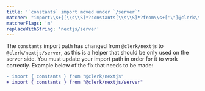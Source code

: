 ```yaml
---
title: '`constants` import moved under `/server`'
matcher: "import\\s+{[\\s\\S]*?constants[\\s\\S]*?from\\s+['\"]@clerk\\/(nextjs)[\\s\\S]*?['\"]"
matcherFlags: 'm'
replaceWithString: 'nextjs/server'
---
```


The `constants` import path has changed from `@clerk/nextjs` to `@clerk/nextjs/server`, as this is a helper that should be only used on the server side. You must update your import path in order for it to work correctly. Example below of the fix that needs to be made:

```diff
- import { constants } from "@clerk/nextjs"
+ import { constants } from "@clerk/nextjs/server"
```
